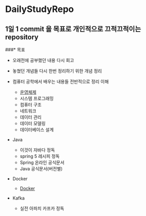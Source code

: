 # DailyStudyRepo
## 1일 1 commit 을 목표로 개인적으로 끄적끄적이는 repository

###* 목표
- 오래전에 공부했던 내용 다시 회고
- 놓쳤던 개념들 다시 한번 정리하기 위한 개념 정리
- 컴퓨터 공학에서 배우는 내용들 전반적으로 정리 이해
    - [운영체제](Operating%20System)
    - 시스템 프로그래밍
    - 컴퓨터 구조
    - 네트워크
    - 데이터 관리
    - 데이터 모델링
    - 데이터베이스 설계

- Java
    - 이것이 자바다 정독
    - spring 5 레시피 정독
    - Spring 온라인 공식문서
    - Java 공식문서(버전별)

- Docker
    - [Docker](Docker)

- Kafka
    - 실전 아파치 카프카 정독
    
